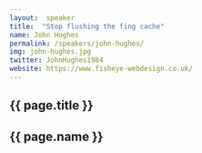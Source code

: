 ```yaml
---
layout:  speaker
title:  "Stop flushing the fing cache"
name: John Hughes
permalink: /speakers/john-hughes/
img: john-hughes.jpg
twitter: JohnHughes1984
website: https://www.fisheye-webdesign.co.uk/
---
```


## {{ page.title }}


## {{ page.name }}

